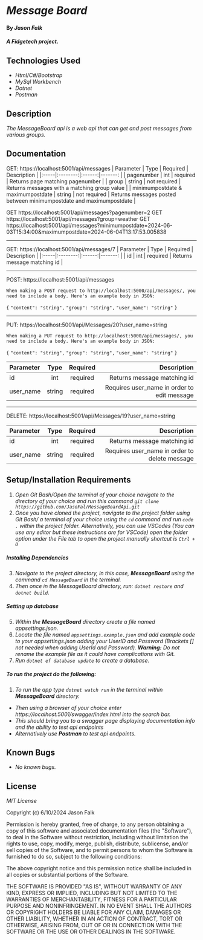 # _Message Board_

#### By _**Jason Falk**_

#### _A Fidgetech project._

## Technologies Used

* _Html/C#/Bootstrap_
* _MySql Workbench_
* _Dotnet_
* _Postman_

## Description

_The MessageBoard api is a web api that can get and post messages from various groups._

## Documentation

GET: https://localhost:5001/api/messages
| Parameter |  Type  | Required | Description |
|:-----|:--------:|:------:|-------: |
| pagenumber   | int | required | Returns page matching pagenumber |
| group   |  string  |   not required | Returns messages with a matching group value |
| minimumpostdate & maximumpostdate | string | not required | Returns messages posted between minimumpostdate and maximumpostdate |

GET https://localhost:5001/api/messages?pagenumber=2
GET https://localhost:5001/api/messages?group=weather
GET https://localhost:5001/api/messages?minimumpostdate=2024-06-03T15:34:00&maximumpostdate=2024-06-04T13:17:53.005838

----

GET: https://localhost:5001/api/messages/7
| Parameter |  Type  | Required | Description |
|:-----|:--------:|:------:|-------: |
| id | int | required | Returns message matching id |

---

POST: https://localhost:5001/api/messages

``When making a POST request to http://localhost:5000/api/messages/, you need to include a body. Here's an example body in JSON:``

``{``
``"content": "string",``
``"group": "string",``
``"user_name": "string"``
``}``

---

PUT: https://localhost:5001/api/Messages/20?user_name=string

``When making a PUT request to http://localhost:5000/api/messages/, you need to include a body. Here's an example body in JSON:``

``{``
``"content": "string",``
``"group": "string",``
``"user_name": "string"``
``}``

| Parameter |  Type  | Required | Description |
|:-----|:--------:|:------:|-------: |
| id | int | required | Returns message matching id |
| user_name | string | required | Requires user_name in order to edit message |

----

DELETE: https://localhost:5001/api/Messages/19?user_name=string

| Parameter |  Type  | Required | Description |
|:-----|:--------:|:------:|-------: |
| id | int | required | Returns message matching id |
| user_name | string | required | Requires user_name in order to delete message |

## Setup/Installation Requirements

1. _Open Git Bash/Open the terminal of your choice navigate to the directory of your choice and run this command `git clone https://github.com/JasoFal/MessageBoardApi.git`_
2. _Once you have cloned the project, navigate to the project folder using Git Bash/ a terminal of your choice using the `cd` command and run `code .` within the project folder. Alternatively, you can use VSCodes (You can use any editor but these instructions are for VSCode) open the folder option under the File tab to open the project manually shortcut is `Ctrl + O`_

##### Installing Dependencies

3. _Navigate to the project directory, in this case, **MessageBoard** using the command `cd MessageBoard` in the terminal._
4. _Then once in the MessageBoard directory, run: `dotnet restore` and `dotnet build`._

##### Setting up database

5. _Within the **MessageBoard** directory create a file named appsettings.json._
6. _Locate the file named `appsettings.example.json` and add example code to your appsettings.json adding your UserID and Password (Brackets [] not needed when adding UserId and Password). **Warning:** Do not rename the example file as it could have complications with Git._
7. _Run `dotnet ef database update` to create a database._

##### To run the project do the following:
1. _To run the app type `dotnet watch run` in the terminal within **MessageBoard** directory._
* _Then using a browser of your choice enter https://localhost:5001/swagger/index.html into the search bar._
* _This should bring you to a swagger page displaying documentation info and the ability to test api endpoints_
* _Alternatively use **Postman** to test api endpoints._

## Known Bugs

* _No known bugs._

## License

_MIT License_

Copyright (c) 6/10/2024 Jason Falk

Permission is hereby granted, free of charge, to any person obtaining a copy
of this software and associated documentation files (the "Software"), to deal
in the Software without restriction, including without limitation the rights
to use, copy, modify, merge, publish, distribute, sublicense, and/or sell
copies of the Software, and to permit persons to whom the Software is
furnished to do so, subject to the following conditions:

The above copyright notice and this permission notice shall be included in all
copies or substantial portions of the Software.

THE SOFTWARE IS PROVIDED "AS IS", WITHOUT WARRANTY OF ANY KIND, EXPRESS OR
IMPLIED, INCLUDING BUT NOT LIMITED TO THE WARRANTIES OF MERCHANTABILITY,
FITNESS FOR A PARTICULAR PURPOSE AND NONINFRINGEMENT. IN NO EVENT SHALL THE
AUTHORS OR COPYRIGHT HOLDERS BE LIABLE FOR ANY CLAIM, DAMAGES OR OTHER
LIABILITY, WHETHER IN AN ACTION OF CONTRACT, TORT OR OTHERWISE, ARISING FROM,
OUT OF OR IN CONNECTION WITH THE SOFTWARE OR THE USE OR OTHER DEALINGS IN THE
SOFTWARE.